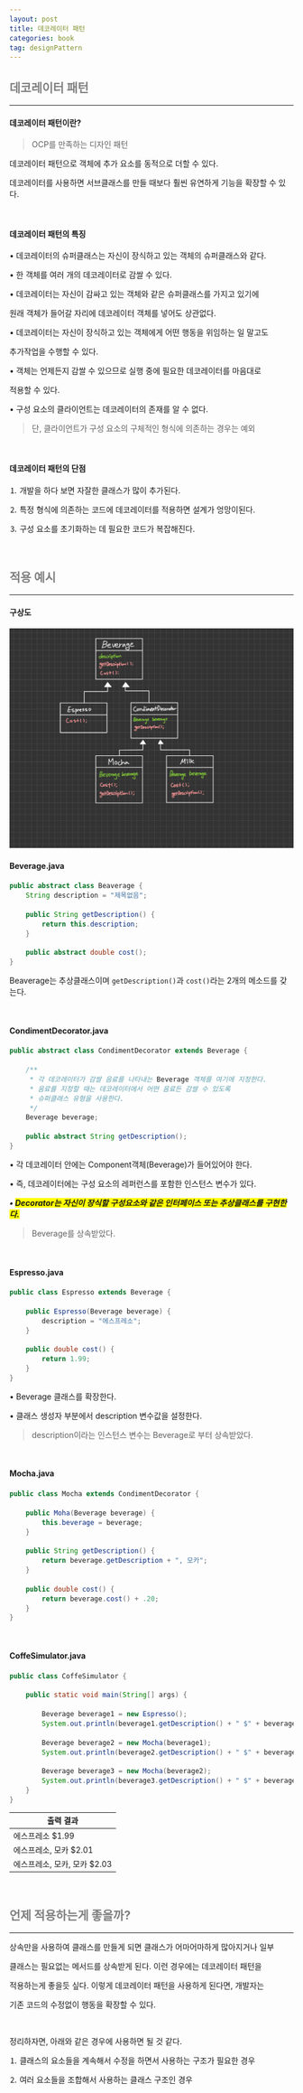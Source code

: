 ```yaml
---
layout: post
title: 데코레이터 패턴
categories: book
tag: designPattern
---
```


## <span style="color:gray">데코레이터 패턴</span>

---

#### 데코레이터 패턴이란?

> OCP를 만족하는 디자인 패턴

데코레이터 패턴으로 객체에 추가 요소를 동적으로 더할 수 있다.

데코레이터를 사용하면 서브클래스를 만들 때보다 훨씬 유연하게 기능을 확장할 수 있다.

<br>

#### 데코레이터 패턴의 특징

• 데코레이터의 슈퍼클래스는 자신이 장식하고 있는 객체의 슈퍼클래스와 같다.

• 한 객체를 여러 개의 데코레이터로 감쌀 수 있다.

• 데코레이터는 자신이 감싸고 있는 객체와 같은 슈퍼클래스를 가지고 있기에

원래 객체가 들어갈 자리에 데코레이터 객체를 넣어도 상관없다.

• 데코레이터는 자신이 장식하고 있는 객체에게 어떤 행동을 위임하는 일 말고도

추가작업을 수행할 수 있다.

• 객체는 언제든지 감쌀 수 있으므로 실행 중에 필요한 데코레이터를 마음대로

적용할 수 있다.

• 구성 요소의 클라이언트는 데코레이터의 존재를 알 수 없다.

> 단, 클라이언트가 구성 요소의 구체적인 형식에 의존하는 경우는 예외

<br>

#### 데코레이터 패턴의 단점

⒈ 개발을 하다 보면 자잘한 클래스가 많이 추가된다.

⒉ 특정 형식에 의존하는 코드에 데코레이터를 적용하면 설계가 엉망이된다.

⒊ 구성 요소를 초기화하는 데 필요한 코드가 복잡해진다.

<br>

## <span style="color:gray">적용 예시</span>

---

#### 구상도

<img src="/assets/img/designPattern/decoratorPattern.jpg">

<br>

#### Beverage.java

```java
public abstract class Beaverage {
    String description = "제목없음";

    public String getDescription() {
        return this.description;
    }

    public abstract double cost();
}
```

Beaverage는 추상클래스이며 `getDescription()`과 `cost()`라는 2개의 메소드를 갖는다.

<br>

#### CondimentDecorator.java

```java
public abstract class CondimentDecorator extends Beverage {
    
    /**
     * 각 데코레이터가 감쌀 음료를 나타내는 Beverage 객체를 여기에 지정한다.
     * 음료를 지정할 때는 데코레이터에서 어떤 음료든 감쌀 수 있도록
     * 슈퍼클래스 유형을 사용한다.
     */
    Beverage beverage;

    public abstract String getDescription();
}
``` 

• 각 데코레이터 안에는 Component객체(Beverage)가 들어있어야 한다.

• 즉, 데코레이터에는 구성 요소의 레퍼런스를 포함한 인스턴스 변수가 있다.

***• <span style="background-color:yellow">Decorator는 자신이 장식할 구성요소와 같은 인터페이스 또는 추상클래스를 구현한다.</span>***

> Beverage를 상속받았다.

<br>

#### Espresso.java

```java
public class Espresso extends Beverage {

    public Espresso(Beverage beverage) {
        description = "에스프레소";
    }

    public double cost() {
        return 1.99;
    }
}
```

• Beverage 클래스를 확장한다.

• 클래스 생성자 부분에서 description 변수값을 설정한다.

> description이라는 인스턴스 변수는 Beverage로 부터 상속받았다.

<br>

#### Mocha.java

```java
public class Mocha extends CondimentDecorator {

    public Moha(Beverage beverage) {
        this.beverage = beverage;
    }

    public String getDescription() {
        return beverage.getDescription + ", 모카";
    }

    public double cost() {
        return beverage.cost() + .20;
    }
}
```

<br>

#### CoffeSimulator.java

```java
public class CoffeSimulator {

    public static void main(String[] args) {

        Beverage beverage1 = new Espresso();
        System.out.println(beverage1.getDescription() + " $" + beverage1.cost()); 
        
        Beverage beverage2 = new Mocha(beverage1);
        System.out.println(beverage2.getDescription() + " $" + beverage2.cost());

        Beverage beverage3 = new Mocha(beverage2);
        System.out.println(beverage3.getDescription() + " $" + beverage3.cost());
    }
}
```

|출력 결과|
|---------|
|에스프레소 $1.99|
|에스프레소, 모카 $2.01|
|에스프레소, 모카, 모카 $2.03|

<br>

## <span style="color:gray">언제 적용하는게 좋을까?</span>

---

상속만을 사용하여 클래스를 만들게 되면 클래스가 어마어마하게 많아지거나 일부

클래스는 필요없는 메서드를 상속받게 된다. 이런 경우에는 데코레이터 패턴을 

적용하는게 좋을듯 싶다. 이렇게 데코레이터 패턴을 사용하게 된다면, 개발자는

기존 코드의 수정없이 행동을 확장할 수 있다. 

<br>

정리하자면, 아래와 같은 경우에 사용하면 될 것 같다.

⒈ 클래스의 요소들을 계속해서 수정을 하면서 사용하는 구조가 필요한 경우

⒉ 여러 요소들을 조합해서 사용하는 클래스 구조인 경우

